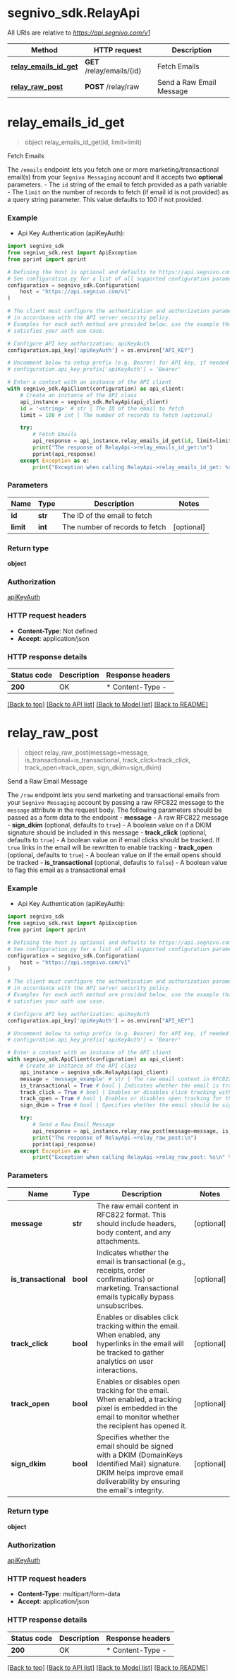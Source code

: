 # segnivo_sdk.RelayApi

All URIs are relative to *https://api.segnivo.com/v1*

Method | HTTP request | Description
------------- | ------------- | -------------
[**relay_emails_id_get**](RelayApi.md#relay_emails_id_get) | **GET** /relay/emails/{id} | Fetch Emails
[**relay_raw_post**](RelayApi.md#relay_raw_post) | **POST** /relay/raw | Send a Raw Email Message


# **relay_emails_id_get**
> object relay_emails_id_get(id, limit=limit)

Fetch Emails

The `/emails` endpoint lets you fetch one or more marketing/transactional email(s) from your `Segnivo Messaging` account and it accepts two **optional** parameters.  - The `id` string of the email to fetch provided as a path variable      - The `limit` on the number of records to fetch (if email id is not provided) as a query string parameter. This value defaults to 100 if not provided.

### Example

* Api Key Authentication (apiKeyAuth):

```python
import segnivo_sdk
from segnivo_sdk.rest import ApiException
from pprint import pprint

# Defining the host is optional and defaults to https://api.segnivo.com/v1
# See configuration.py for a list of all supported configuration parameters.
configuration = segnivo_sdk.Configuration(
    host = "https://api.segnivo.com/v1"
)

# The client must configure the authentication and authorization parameters
# in accordance with the API server security policy.
# Examples for each auth method are provided below, use the example that
# satisfies your auth use case.

# Configure API key authorization: apiKeyAuth
configuration.api_key['apiKeyAuth'] = os.environ["API_KEY"]

# Uncomment below to setup prefix (e.g. Bearer) for API key, if needed
# configuration.api_key_prefix['apiKeyAuth'] = 'Bearer'

# Enter a context with an instance of the API client
with segnivo_sdk.ApiClient(configuration) as api_client:
    # Create an instance of the API class
    api_instance = segnivo_sdk.RelayApi(api_client)
    id = '<string>' # str | The ID of the email to fetch
    limit = 100 # int | The number of records to fetch (optional)

    try:
        # Fetch Emails
        api_response = api_instance.relay_emails_id_get(id, limit=limit)
        print("The response of RelayApi->relay_emails_id_get:\n")
        pprint(api_response)
    except Exception as e:
        print("Exception when calling RelayApi->relay_emails_id_get: %s\n" % e)
```



### Parameters


Name | Type | Description  | Notes
------------- | ------------- | ------------- | -------------
 **id** | **str**| The ID of the email to fetch | 
 **limit** | **int**| The number of records to fetch | [optional] 

### Return type

**object**

### Authorization

[apiKeyAuth](../README.md#apiKeyAuth)

### HTTP request headers

 - **Content-Type**: Not defined
 - **Accept**: application/json

### HTTP response details

| Status code | Description | Response headers |
|-------------|-------------|------------------|
**200** | OK |  * Content-Type -  <br>  |

[[Back to top]](#) [[Back to API list]](../README.md#documentation-for-api-endpoints) [[Back to Model list]](../README.md#documentation-for-models) [[Back to README]](../README.md)

# **relay_raw_post**
> object relay_raw_post(message=message, is_transactional=is_transactional, track_click=track_click, track_open=track_open, sign_dkim=sign_dkim)

Send a Raw Email Message

The `/raw` endpoint lets you send marketing and transactional emails from your `Segnivo Messaging` account by passing a raw RFC822 message to the `message` attribute in the request body.  The following parameters should be passed as a form data to the endpoint  - **message** - A raw RFC822 message      - **sign_dkim** (optional, defaults to `true`) - A boolean value on if a DKIM signature should be included in this message      - **track_click** (optional, defaults to `true`) - A boolean value on if email clicks should be tracked. If `true` links in the email will be rewritten to enable tracking      - **track_open** (optional, defaults to `true`) - A boolean value on if the email opens should be tracked      - **is_transactional** (optional, defaults to `false`) - A boolean value to flag this email as a transactional email

### Example

* Api Key Authentication (apiKeyAuth):

```python
import segnivo_sdk
from segnivo_sdk.rest import ApiException
from pprint import pprint

# Defining the host is optional and defaults to https://api.segnivo.com/v1
# See configuration.py for a list of all supported configuration parameters.
configuration = segnivo_sdk.Configuration(
    host = "https://api.segnivo.com/v1"
)

# The client must configure the authentication and authorization parameters
# in accordance with the API server security policy.
# Examples for each auth method are provided below, use the example that
# satisfies your auth use case.

# Configure API key authorization: apiKeyAuth
configuration.api_key['apiKeyAuth'] = os.environ["API_KEY"]

# Uncomment below to setup prefix (e.g. Bearer) for API key, if needed
# configuration.api_key_prefix['apiKeyAuth'] = 'Bearer'

# Enter a context with an instance of the API client
with segnivo_sdk.ApiClient(configuration) as api_client:
    # Create an instance of the API class
    api_instance = segnivo_sdk.RelayApi(api_client)
    message = 'message_example' # str | The raw email content in RFC822 format. This should include headers, body content, and any attachments. (optional)
    is_transactional = True # bool | Indicates whether the email is transactional (e.g., receipts, order confirmations) or marketing. Transactional emails typically bypass unsubscribes. (optional)
    track_click = True # bool | Enables or disables click tracking within the email. When enabled, any hyperlinks in the email will be tracked to gather analytics on user interactions. (optional)
    track_open = True # bool | Enables or disables open tracking for the email. When enabled, a tracking pixel is embedded in the email to monitor whether the recipient has opened it. (optional)
    sign_dkim = True # bool | Specifies whether the email should be signed with a DKIM (DomainKeys Identified Mail) signature. DKIM helps improve email deliverability by ensuring the email's integrity. (optional)

    try:
        # Send a Raw Email Message
        api_response = api_instance.relay_raw_post(message=message, is_transactional=is_transactional, track_click=track_click, track_open=track_open, sign_dkim=sign_dkim)
        print("The response of RelayApi->relay_raw_post:\n")
        pprint(api_response)
    except Exception as e:
        print("Exception when calling RelayApi->relay_raw_post: %s\n" % e)
```



### Parameters


Name | Type | Description  | Notes
------------- | ------------- | ------------- | -------------
 **message** | **str**| The raw email content in RFC822 format. This should include headers, body content, and any attachments. | [optional] 
 **is_transactional** | **bool**| Indicates whether the email is transactional (e.g., receipts, order confirmations) or marketing. Transactional emails typically bypass unsubscribes. | [optional] 
 **track_click** | **bool**| Enables or disables click tracking within the email. When enabled, any hyperlinks in the email will be tracked to gather analytics on user interactions. | [optional] 
 **track_open** | **bool**| Enables or disables open tracking for the email. When enabled, a tracking pixel is embedded in the email to monitor whether the recipient has opened it. | [optional] 
 **sign_dkim** | **bool**| Specifies whether the email should be signed with a DKIM (DomainKeys Identified Mail) signature. DKIM helps improve email deliverability by ensuring the email&#39;s integrity. | [optional] 

### Return type

**object**

### Authorization

[apiKeyAuth](../README.md#apiKeyAuth)

### HTTP request headers

 - **Content-Type**: multipart/form-data
 - **Accept**: application/json

### HTTP response details

| Status code | Description | Response headers |
|-------------|-------------|------------------|
**200** | OK |  * Content-Type -  <br>  |

[[Back to top]](#) [[Back to API list]](../README.md#documentation-for-api-endpoints) [[Back to Model list]](../README.md#documentation-for-models) [[Back to README]](../README.md)


